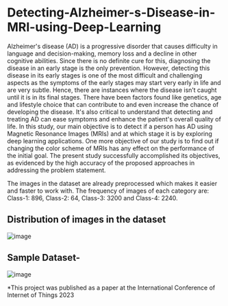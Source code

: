 # Detecting-Alzheimer-s-Disease-in-MRI-using-Deep-Learning
Alzheimer's disease (AD) is a progressive disorder that causes difficulty in language and decision-making, memory loss and a decline in other cognitive abilities. Since there is no definite cure for this, diagnosing the disease in an early stage is the only prevention. However, detecting this disease in its early stages is one of the most difficult and challenging aspects as the symptoms of the early stages may start very early in life and are very subtle. Hence, there are instances where the disease isn’t caught until it is in its final stages. There have been factors found like genetics, age and lifestyle choice that can contribute to and even increase the chance of developing the disease. It's also critical to understand that detecting and treating AD can ease symptoms and enhance the patient's overall quality of life. In this study, our main objective is to detect if a person has AD using Magnetic Resonance Images (MRIs) and at which stage it is by exploring deep learning applications. One more objective of our study is to find out if changing the color scheme of MRIs has any effect on the performance of the initial goal. The present study successfully accomplished its objectives, as evidenced by the high accuracy of the proposed approaches in addressing the problem statement.

The images in the dataset are already preprocessed which makes it easier and faster to work with. The frequency of images of each category are: Class-1: 896, Class-2: 64, Class-3: 3200 and Class-4: 2240. 

## Distribution of images in the dataset ##

![image](https://github.com/Prajwal-Gupta/Detecting-Alzheimer-s-Disease-in-MRI-using-Deep-Learning/assets/61011807/abbf7168-33a5-4bcb-a027-c1b3fe3baee4)



## Sample Dataset- ##

![image](https://github.com/Prajwal-Gupta/Detecting-Alzheimer-s-Disease-in-MRI-using-Deep-Learning/assets/61011807/714cbd59-a9d9-4b25-9d83-76a908b70fe9)



*This project was published as a paper at the International Conference of Internet of Things 2023



